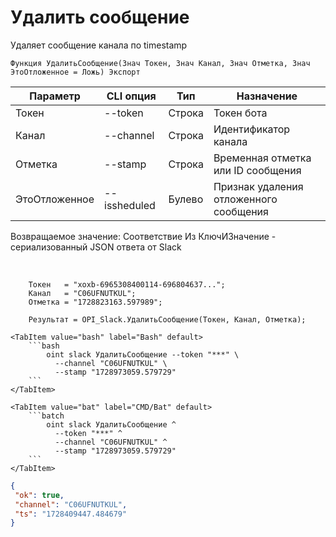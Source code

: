 ﻿---
sidebar_position: 4
---

# Удалить сообщение
 Удаляет сообщение канала по timestamp



`Функция УдалитьСообщение(Знач Токен, Знач Канал, Знач Отметка, Знач ЭтоОтложенное = Ложь) Экспорт`

  | Параметр | CLI опция | Тип | Назначение |
  |-|-|-|-|
  | Токен | --token | Строка | Токен бота |
  | Канал | --channel | Строка | Идентификатор канала |
  | Отметка | --stamp | Строка | Временная отметка или ID сообщения |
  | ЭтоОтложенное | --issheduled | Булево | Признак удаления отложенного сообщения |

  
  Возвращаемое значение:   Соответствие Из КлючИЗначение - сериализованный JSON ответа от Slack

<br/>




```bsl title="Пример кода"
    Токен   = "xoxb-6965308400114-696804637...";
    Канал   = "C06UFNUTKUL";
    Отметка = "1728823163.597989";

    Результат = OPI_Slack.УдалитьСообщение(Токен, Канал, Отметка);
```
    

 <Tabs>
  
    <TabItem value="bash" label="Bash" default>
        ```bash
            oint slack УдалитьСообщение --token "***" \
              --channel "C06UFNUTKUL" \
              --stamp "1728973059.579729"
        ```
    </TabItem>
  
    <TabItem value="bat" label="CMD/Bat" default>
        ```batch
            oint slack УдалитьСообщение ^
              --token "***" ^
              --channel "C06UFNUTKUL" ^
              --stamp "1728973059.579729"
        ```
    </TabItem>
</Tabs>


```json title="Результат"
{
 "ok": true,
 "channel": "C06UFNUTKUL",
 "ts": "1728409447.484679"
}
```
